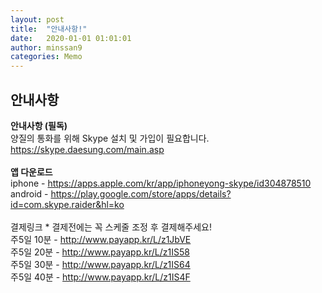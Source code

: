 ```yaml
---
layout: post
title:  "안내사항!"
date:   2020-01-01 01:01:01
author: minssan9
categories: Memo
---
```


## 안내사항

<strong>안내사항 (필독)</strong><br>
양질의 통화를 위해 Skype 설치 및 가입이 필요합니다.<br>
https://skype.daesung.com/main.asp<br>
<br>
<strong>앱 다운로드</strong><br>
iphone - https://apps.apple.com/kr/app/iphoneyong-skype/id304878510<br>
android - https://play.google.com/store/apps/details?id=com.skype.raider&hl=ko<br>
<br>
결제링크 * 결제전에는 꼭 스케줄 조정 후 결제해주세요!<br>
주5일 10분 - http://www.payapp.kr/L/z1JbVE<br>
주5일 20분 - http://www.payapp.kr/L/z1IS58<br>
주5일 30분 - http://www.payapp.kr/L/z1IS64<br>
주5일 40분 - http://www.payapp.kr/L/z1IS4F<br>
<br> 